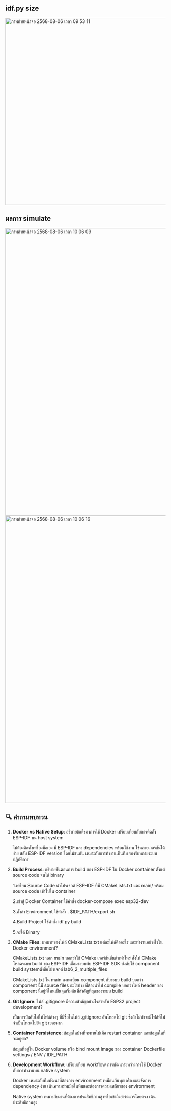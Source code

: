 ## idf.py size
<img width="1006" height="586" alt="ภาพถ่ายหน้าจอ 2568-08-06 เวลา 09 53 11" src="https://github.com/user-attachments/assets/375d683d-277c-453a-bac1-0465fccef3a4" />

## ผลการ simulate
<img width="1440" height="900" alt="ภาพถ่ายหน้าจอ 2568-08-06 เวลา 10 06 09" src="https://github.com/user-attachments/assets/ee564bf1-a76b-4d7e-85a2-fa3f4cfae9d1" />
<img width="1440" height="900" alt="ภาพถ่ายหน้าจอ 2568-08-06 เวลา 10 06 16" src="https://github.com/user-attachments/assets/9c06e06c-0507-4e13-8775-b2901058369d" />

## 🔍 คำถามทบทวน

1. **Docker vs Native Setup**: อธิบายข้อดีของการใช้ Docker เปรียบเทียบกับการติดตั้ง ESP-IDF บน host system
   
   ไม่ต้องติดตั้งเครื่องมือเอง มี ESP-IDF และ dependencies พร้อมใช้งาน ใช้หลายเวอร์ชันได้ง่าย สลับ ESP-IDF version โดยไม่ชนกัน เหมาะกับการทำงานเป็นทีม รองรับหลายระบบปฏิบัติการ
   
2. **Build Process**: อธิบายขั้นตอนการ build ของ ESP-IDF ใน Docker container ตั้งแต่ source code จนได้ binary

   1.เตรียม Source Code  นำโปรเจกต์ ESP-IDF ที่มี CMakeLists.txt และ main/ พร้อม source code เข้าไปใน container

   2.เข้าสู่ Docker Container ใช้คำสั่ง docker-compose exec esp32-dev

   3.ตั้งค่า Environment ใช้คำสั่ง . $IDF_PATH/export.sh

   4.Build Project ใช้คำสั่ง idf.py build

   5.จะได้ Binary 
   
3. **CMake Files**: บทบาทของไฟล์ CMakeLists.txt แต่ละไฟล์คืออะไร และทำงานอย่างไรใน Docker environment?
   
   CMakeLists.txt นอก main บอกว่าใช้ CMake เวอร์ชันขั้นต่ำเท่าไหร่ สั่งให้ CMake โหลดระบบ build ของ ESP-IDF เชื่อมระบบกับ ESP-IDF SDK บังคับใช้ component build systemตั้งชื่อโปรเจกต์ lab6_2_multiple_files

   CMakeLists.txt ใน main  ลงทะเบียน component กับระบบ build บอกว่า component นี้มี source files  อะไรบ้าง ที่ต้องนำไป compile บอกว่าไฟล์ header ของ component นี้อยู่ที่ไหนเป็นจุดเริ่มต้นที่สำคัญที่สุดของระบบ build

4. **Git Ignore**: ไฟล์ .gitignore มีความสำคัญอย่างไรสำหรับ ESP32 project development?

   เป็นการบังคับไม่ให้ไฟล์ต่างๆ ที่มีชื่อในไฟล์ .gitignore อัพโหลดไป git ซึ่งถ้าไม่ทำจะมีไฟล์ที่ไม่จำเป็นโหลดไปยัง git เยอะมาก 

5. **Container Persistence**: ข้อมูลใดบ้างที่จะหายไปเมื่อ restart container และข้อมูลใดที่จะอยู่ต่อ?

    ข้อมูลที่อยู่ใน Docker volume หรือ bind mount  Image ของ container Dockerfile settings / ENV / IDF_PATH

6. **Development Workflow**: เปรียบเทียบ workflow การพัฒนาระหว่างการใช้ Docker กับการทำงานบน native system

   Docker เหมาะกับทีมพัฒนาที่ต้องการ environment เหมือนกันทุกเครื่องและจัดการ dependency ง่าย เน้นความร่วมมือในทีมและต้องการความเสถียรของ environment 

   Native system เหมาะกับงานที่ต้องการประสิทธิภาพสูงหรือเข้าถึงฮาร์ดแวร์โดยตรง เน้นประสิทธิภาพสูง
